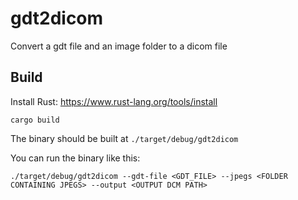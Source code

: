 # gdt2dicom
Convert a gdt file and an image folder to a dicom file


## Build

Install Rust: https://www.rust-lang.org/tools/install

```
cargo build
```

The binary should be built at `./target/debug/gdt2dicom`

You can run the binary like this:

```
./target/debug/gdt2dicom --gdt-file <GDT_FILE> --jpegs <FOLDER CONTAINING JPEGS> --output <OUTPUT DCM PATH>
```
